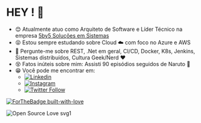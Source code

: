 # HEY ! 👋

- :blush: Atualmente atuo como Arquiteto de Software e Líder Técnico na empresa [5by5 Soluções em Sistemas](https://www.linkedin.com/company/5by5solucoesti/)
- :stuck_out_tongue_closed_eyes: Estou sempre estudando sobre Cloud :cloud: com foco no Azure e AWS
- :speech_balloon: Pergunte-me sobre REST, .Net em geral, CI/CD, Docker, K8s, Jenkins, Sistemas distribuídos, Cultura Geek/Nerd :heart: 
- :dizzy_face: Fatos inúteis sobre mim:  Assisti 90 episódios seguidos de Naruto :eyes: 
- :grin: Você pode me encontrar em:
  - [![Linkedin](https://img.shields.io/badge/linkedin-jcmdsbr-blue)](https://www.linkedin.com/in/jcmdsbr/)
  - [![Instagram](https://img.shields.io/badge/instagram-jcmdsbr-red)](https://www.instagram.com/jcmdsbr/)
  - [![Twitter Follow](https://img.shields.io/twitter/follow/jcmdsbr?style=social)](https://www.twitter.com/jcmdsbr/)

 [![ForTheBadge built-with-love](http://ForTheBadge.com/images/badges/built-with-love.svg)](https://GitHub.com/jcmdsbr/)
 
 ![Open Source Love svg1](https://badges.frapsoft.com/os/v1/open-source.svg?v=103) 

